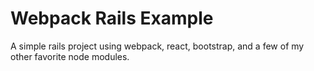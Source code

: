 # Webpack Rails Example

A simple rails project using webpack, react, bootstrap, and a few of my other favorite node modules.
